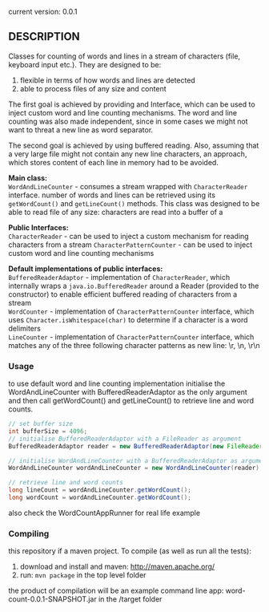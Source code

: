 current version: 0.0.1

## DESCRIPTION
Classes for counting of words and lines in a stream of characters (file, keyboard input etc.). They are designed to be:  
1. flexible in terms of how words and lines are detected
2. able to process files of any size and content

The first goal is achieved by providing and Interface, which can be used to inject custom word and line counting mechanisms. The word and line counting was also made independent, since in some cases we might not want to threat a new line as word separator.

The second goal is achieved by using buffered reading. Also, assuming that a very large file might not contain any new line characters, an approach, which stores content of each line in memory had to be avoided.

**Main class:**  
```WordAndLineCounter``` - consumes a stream wrapped with ```CharacterReader``` interface. number of words and lines can be retrieved using its ```getWordCount()``` and ```getLineCount()``` methods. This class was designed to be able to read file of any size: characters are read into a buffer of a 

**Public Interfaces:**  
```CharacterReader``` - can be used to inject a custom mechanism for reading characters from a stream 
```CharacterPatternCounter``` - can be used to inject custom word and line counting mechanisms

**Default implementations of public interfaces:**  
```BufferedReaderAdaptor``` - implementation of ```CharacterReader```, which internally wraps a ```java.io.BufferedReader``` around a Reader (provided to the constructor) to enable efficient buffered reading of characters from a stream  
```WordCounter``` - implementation of ```CharacterPatternCounter``` interface, which uses ```Character.isWhitespace(char)``` to determine if a character is a word delimiters  
```LineCounter``` - implementation of ```CharacterPatternCounter``` interface, which matches any of the three following character patterns as new line: \r, \n, \r\n  

### Usage
to use default word and line counting implementation initialise the WordAndLineCounter with BufferedReaderAdaptor as the only argument and then call getWordCount() and getLineCount() to retrieve line and word counts.

```java
// set buffer size
int bufferSize = 4096;
// initialise BufferedReaderAdaptor with a FileReader as argument
BufferedReaderAdaptor reader = new BufferedReaderAdaptor(new FileReader(fileName), bufferSize);

// initialise WordAndLineCounter with a BufferedReaderAdaptor as argument
WordAndLineCounter wordAndLineCounter = new WordAndLineCounter(reader);

// retrieve line and word counts
long lineCount = wordAndLineCounter.getWordCount();
long wordCount = wordAndLineCounter.getWordCount();
```

also check the WordCountAppRunner for real life example

### Compiling
this repository if a maven project. To compile (as well as run all the tests):  
1. download and install and maven: http://maven.apache.org/  
2. run: ```mvn package``` in the top level folder  

the product of compilation will be an example command line app: word-count-0.0.1-SNAPSHOT.jar in the /target folder 